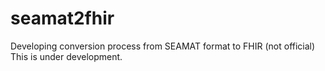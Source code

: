# seamat2fhir
Developing conversion process from SEAMAT format to FHIR (not official)
This is under development.
